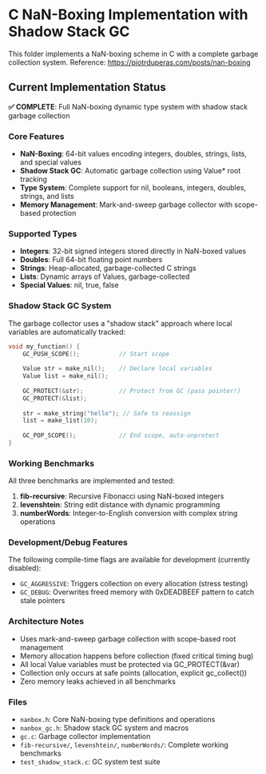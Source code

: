 # C NaN-Boxing Implementation with Shadow Stack GC

This folder implements a NaN-boxing scheme in C with a complete garbage collection system. Reference:
	https://piotrduperas.com/posts/nan-boxing

## Current Implementation Status

**✅ COMPLETE**: Full NaN-boxing dynamic type system with shadow stack garbage collection

### Core Features

- **NaN-Boxing**: 64-bit values encoding integers, doubles, strings, lists, and special values
- **Shadow Stack GC**: Automatic garbage collection using Value* root tracking
- **Type System**: Complete support for nil, booleans, integers, doubles, strings, and lists
- **Memory Management**: Mark-and-sweep garbage collector with scope-based protection

### Supported Types

- **Integers**: 32-bit signed integers stored directly in NaN-boxed values
- **Doubles**: Full 64-bit floating point numbers
- **Strings**: Heap-allocated, garbage-collected C strings
- **Lists**: Dynamic arrays of Values, garbage-collected
- **Special Values**: nil, true, false

### Shadow Stack GC System

The garbage collector uses a "shadow stack" approach where local variables are automatically tracked:

```c
void my_function() {
    GC_PUSH_SCOPE();           // Start scope
    
    Value str = make_nil();    // Declare local variables
    Value list = make_nil();
    
    GC_PROTECT(&str);          // Protect from GC (pass pointer!)
    GC_PROTECT(&list);
    
    str = make_string("hello"); // Safe to reassign
    list = make_list(10);
    
    GC_POP_SCOPE();            // End scope, auto-unprotect
}
```

### Working Benchmarks

All three benchmarks are implemented and tested:

1. **fib-recursive**: Recursive Fibonacci using NaN-boxed integers
2. **levenshtein**: String edit distance with dynamic programming  
3. **numberWords**: Integer-to-English conversion with complex string operations

### Development/Debug Features

The following compile-time flags are available for development (currently disabled):

- `GC_AGGRESSIVE`: Triggers collection on every allocation (stress testing)
- `GC_DEBUG`: Overwrites freed memory with 0xDEADBEEF pattern to catch stale pointers

### Architecture Notes

- Uses mark-and-sweep garbage collection with scope-based root management
- Memory allocation happens before collection (fixed critical timing bug)
- All local Value variables must be protected via GC_PROTECT(&var)
- Collection only occurs at safe points (allocation, explicit gc_collect())
- Zero memory leaks achieved in all benchmarks

### Files

- `nanbox.h`: Core NaN-boxing type definitions and operations
- `nanbox_gc.h`: Shadow stack GC system and macros  
- `gc.c`: Garbage collector implementation
- `fib-recursive/`, `levenshtein/`, `numberWords/`: Complete working benchmarks
- `test_shadow_stack.c`: GC system test suite
